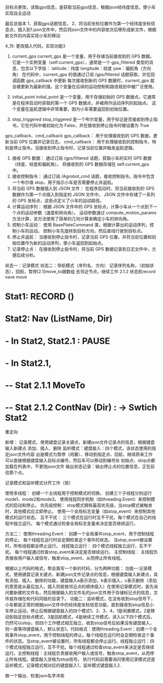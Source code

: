 目标点更改，读取gps信息，是获取当前gps信息，根据json经纬度信息，使小车实现自主运动

最后总版本
1、获取gps话题信息，
2、将当前坐标位置作为第一个经纬度坐标信息点，插入到1.json文件中，然后将json文件中的内容依次后移形成新文件，根据新文件的内容实现小车的移动

4_15: 更改插入代码，实现功能3


1. current_gps
current_gps 是一个变量，用于存储当前接收到的 GPS 数据。它是一个实例变量（self.current_gps），通常是一个 gps_filtered 类型的消息，包含以下字段：
latitude：纬度
longitude：经度
yaw：偏航角（方向角）
在代码中，current_gps 的值通过订阅 /gps/filtered 话题获取，并在回调函数 gps_callback 中更新
每次接收到新的 GPS 数据时，current_gps 就会被更新为最新的值。这个变量在后续的运动控制和路径规划中被广泛使用。

2. initial_point
initial_point 是一个变量，用于存储初始的 GPS 数据点。它通常是在程序启动时获取的第一个 GPS 数据点，并被用作运动序列的起始点。
这个变量在返航逻辑中非常重要，因为小车需要返回到初始位置。

3. stop_triggered
stop_triggered 是一个布尔变量，用于标记是否接收到停止指令。它在代码中被初始化为 False，并在接收到停止指令时被设置为 True

gps_callback、cmd_callback
gps_callback：
用于处理接收到的 GPS 数据，更新当前 GPS 位置并记录日志。
cmd_callback：
用于处理接收到的控制指令，特别是停止指令。当接收到停止指令时，记录当前位置并触发返航逻辑。


1. 接收 GPS 数据：
通过订阅 /gps/filtered 话题，获取小车的实时 GPS 数据（纬度、经度和偏航角）。
将接收到的 GPS 数据存储在 self.current_gps 中。
2. 接收控制指令：
通过订阅 /Agrobot_cmd 话题，接收控制指令。指令中包含一个布尔值 stop，用于指示小车是否需要停止并返航。
3. 将当前 GPS 数据插入到 JSON 文件：
在程序启动时，将当前接收到的 GPS 数据作为第一个点插入到指定的 JSON 文件中。
JSON 文件中存储了一系列的 GPS 坐标点，这些点定义了小车的运动路径。
4. 计算运动序列：
根据 JSON 文件中的 GPS 坐标点，计算小车从一个点到下一个点的运动参数（速度和转向角）。
运动参数通过 compute_motion_params 方法计算，该方法使用了简单的几何计算来确定小车的转向角。
5. 控制小车运动：
使用 BasePlateCommand 类，根据计算出的运动序列，控制小车的运动。
控制小车先旋转到目标方向，然后直线行驶到目标点。
6. 停止并返航：
当接收到停止指令时，记录当前 GPS 位置，并将当前位置和初始位置作为新的运动序列，使小车返回到起始点。
7. 记录停止点：
在接收到停止指令时，将当前 GPS 数据记录到日志文件中，方便后续分析。


状态一：记录模式
状态二：导航模式（序列名、方向）
记录序列名称，（初始状态），回航，暂停[2.1]move_to跟数组 去邻近节点，继续工作
2.1.2 状态机record nave move
# 
# Stat1: RECORD ()
# Stat2: Nav (ListName, Dir)
# - In Stat2, Stat2.1 : PAUSE
# - In Stat2.1, 
# -- Stat 2.1.1 MoveTo
# -- Stat 2.1.2 ContNav (Dir) : -> Swtich Stat2

重定向

新增：
记录模式、使用键盘记录关键点，新建json文件记录点的信息，根据键盘输入新建点
    添加、插入、删除
监听模式：键盘敲入：四个模式，该状态使用的指定json文件内容
    出是模式为暂停（闲置）、移动到指定点、回航、继续原来工作
    可以直接根据键盘输入目标点编号，然后车可以移动到编号处
    初始点、stop点都加载在列表中，不更改json文件
输出状态记录：输出停止点的位置信息，正在前往那个点。

记录模式和监听模式分开工作（锁）

使用多线程：
创建一个主线程用于控制模式的切换。
创建三个子线程分别运行mode1、mode2和mode3。
使用线程同步机制（如threading.Event）来控制模式的启动和停止。
优先级控制：
stop模式拥有最高优先级，当stop模式被触发时，其他模式应立即停止。
使用一个全局标志变量（如stop_event）来控制其他模式的运行状态。
互不干扰：
三个模式在运行时互不干扰，每个模式在自己的线程中独立运行。
每个模式通过检查全局标志变量来决定是否继续运行。

方法二：
使用threading.Event：
创建一个全局事件stop_event，用于控制线程的停止。
每个线程在运行时会定期检查这个事件的状态。
当stop_event被设置时，所有线程都会停止运行。
线程独立运行：
四个模式线程独立运行，互不干扰。
每个线程通过检查stop_event来决定是否继续运行。
主控制线程：
主线程负责接收用户输入或信号，触发stop_event，从而停止所有线程。



根据以上代码的格式，帮会我写一个新的代码，分为两种功能：
功能一:记录模式，使用键盘记录关键点，新建json文件记录点的信息，根据键盘输入新建点，具有添加、插入、删除的功能，键盘输入a表示添加，b表示插入，c表示删除（添加的意思是从最后加入，插入则是按邻近点的顺序插入）在使用记录模式时，首先询问要新建的文件名，然后根据输入的文件名的json文件用于存储标记点的信息，文件就存储在和代码同级的目录下。
功能二：监听模式，在没有收到stop信号下，小车都是正常的根据json文件中的经纬度坐标信息功能，直到接收到stop信息小车停止运动，停止后根据键盘敲入的四个模式1、2、3、4，1是闲置模式，2是移动到指定目标点模式，3是回航模式，4是继续工作模式，进入以下四个模式后，仍然可以stop，但四个工作模式相互独立，收到stop信号后如果没有键盘输入，则一直等待键盘输入，默认状态1。代码格式：使用threading.Event：创建一个全局事件stop_event，用于控制线程的停止。每个线程在运行时会定期检查这个事件的状态。当stop_event被设置时，所有线程都会停止运行。线程独立运行：四个模式线程独立运行，互不干扰。每个线程通过检查stop_event来决定是否继续运行。主控制线程：主线程负责接收用户输入或信号，触发stop_event，从而停止所有线程。键盘敲入空格为stop信号。
执行代码前需要询问使用记录模式还是监听模式，记录模式相对应的键盘敲入1，监听模式键盘敲入2.

做一个输出、检查json名字冲突
